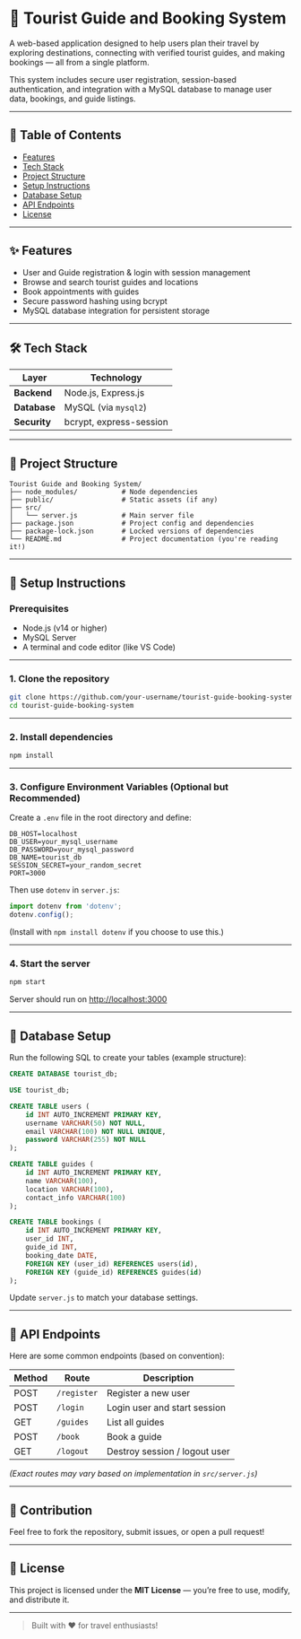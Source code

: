 
# 🧭 Tourist Guide and Booking System

A web-based application designed to help users plan their travel by exploring destinations, connecting with verified tourist guides, and making bookings — all from a single platform.

This system includes secure user registration, session-based authentication, and integration with a MySQL database to manage user data, bookings, and guide listings.

---

## 📌 Table of Contents

- [Features](#-features)
- [Tech Stack](#-tech-stack)
- [Project Structure](#-project-structure)
- [Setup Instructions](#-setup-instructions)
- [Database Setup](#-database-setup)
- [API Endpoints](#-api-endpoints)
- [License](#-license)

---

## ✨ Features

- User and Guide registration & login with session management
- Browse and search tourist guides and locations
- Book appointments with guides
- Secure password hashing using bcrypt
- MySQL database integration for persistent storage


---

## 🛠️ Tech Stack

| Layer       | Technology           |
|-------------|----------------------|
| **Backend** | Node.js, Express.js  |
| **Database**| MySQL (via `mysql2`) |
| **Security**| bcrypt, express-session |


---

## 📁 Project Structure

```
Tourist Guide and Booking System/
├── node_modules/           # Node dependencies
├── public/                 # Static assets (if any)
├── src/
│   └── server.js           # Main server file
├── package.json            # Project config and dependencies
├── package-lock.json       # Locked versions of dependencies
└── README.md               # Project documentation (you're reading it!)
```

---

## 🚀 Setup Instructions

### Prerequisites

- Node.js (v14 or higher)
- MySQL Server
- A terminal and code editor (like VS Code)

---

### 1. Clone the repository

```bash
git clone https://github.com/your-username/tourist-guide-booking-system.git
cd tourist-guide-booking-system
```

---

### 2. Install dependencies

```bash
npm install
```

---

### 3. Configure Environment Variables (Optional but Recommended)

Create a `.env` file in the root directory and define:

```env
DB_HOST=localhost
DB_USER=your_mysql_username
DB_PASSWORD=your_mysql_password
DB_NAME=tourist_db
SESSION_SECRET=your_random_secret
PORT=3000
```

Then use `dotenv` in `server.js`:

```js
import dotenv from 'dotenv';
dotenv.config();
```

(Install with `npm install dotenv` if you choose to use this.)

---

### 4. Start the server

```bash
npm start
```

Server should run on [http://localhost:3000](http://localhost:3000)

---

## 🧾 Database Setup

Run the following SQL to create your tables (example structure):

```sql
CREATE DATABASE tourist_db;

USE tourist_db;

CREATE TABLE users (
    id INT AUTO_INCREMENT PRIMARY KEY,
    username VARCHAR(50) NOT NULL,
    email VARCHAR(100) NOT NULL UNIQUE,
    password VARCHAR(255) NOT NULL
);

CREATE TABLE guides (
    id INT AUTO_INCREMENT PRIMARY KEY,
    name VARCHAR(100),
    location VARCHAR(100),
    contact_info VARCHAR(100)
);

CREATE TABLE bookings (
    id INT AUTO_INCREMENT PRIMARY KEY,
    user_id INT,
    guide_id INT,
    booking_date DATE,
    FOREIGN KEY (user_id) REFERENCES users(id),
    FOREIGN KEY (guide_id) REFERENCES guides(id)
);
```

Update `server.js` to match your database settings.

---

## 📡 API Endpoints

Here are some common endpoints (based on convention):

| Method | Route             | Description                       |
|--------|------------------|-----------------------------------|
| POST   | `/register`       | Register a new user               |
| POST   | `/login`          | Login user and start session      |
| GET    | `/guides`         | List all guides                   |
| POST   | `/book`           | Book a guide                      |
| GET    | `/logout`         | Destroy session / logout user     |

*(Exact routes may vary based on implementation in `src/server.js`)*

---

## 🤝 Contribution

Feel free to fork the repository, submit issues, or open a pull request!

---

## 📄 License

This project is licensed under the **MIT License** — you’re free to use, modify, and distribute it.

---

> Built with ❤️ for travel enthusiasts!
